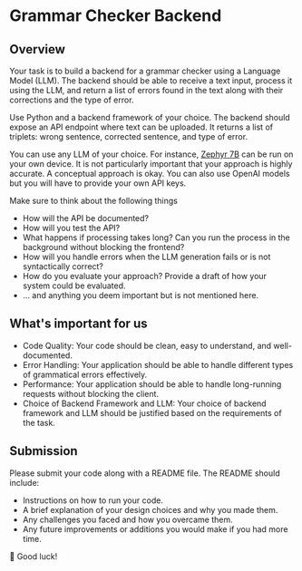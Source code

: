 # Grammar Checker Backend

## Overview

Your task is to build a backend for a grammar checker using a Language Model (LLM). The backend should be able to receive a text input, process it using the LLM, and return a list of errors found in the text along with their corrections and the type of error.

Use Python and a backend framework of your choice. The backend should expose an API endpoint where text can be uploaded. It returns a list of triplets: wrong sentence, corrected sentence, and type of error.

You can use any LLM of your choice. For instance, [Zephyr 7B](https://huggingface.co/HuggingFaceH4/zephyr-7b-alpha) can be run on your own device. It is not particularly important that your approach is highly accurate. A conceptual approach is okay. You can also use OpenAI models but you will have to provide your own API keys.

Make sure to think about the following things

- How will the API be documented?
- How will you test the API? 
- What happens if processing takes long? Can you run the process in the background without blocking the frontend?
- How will you handle errors when the LLM generation fails or is not syntactically correct?
- How do you evaluate your approach? Provide a draft of how your system could be evaluated.
- ... and anything you deem important but is not mentioned here. 

## What's important for us 

- Code Quality: Your code should be clean, easy to understand, and well-documented.
- Error Handling: Your application should be able to handle different types of grammatical errors effectively.
- Performance: Your application should be able to handle long-running requests without blocking the client.
- Choice of Backend Framework and LLM: Your choice of backend framework and LLM should be justified based on the requirements of the task.

## Submission

Please submit your code along with a README file. The README should include:

- Instructions on how to run your code.
- A brief explanation of your design choices and why you made them.
- Any challenges you faced and how you overcame them.
- Any future improvements or additions you would make if you had more time.

🤗 Good luck!
